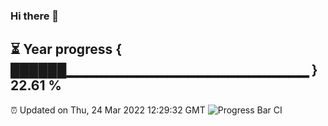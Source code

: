 ### Hi there 👋
⏳ Year progress { ██████▁▁▁▁▁▁▁▁▁▁▁▁▁▁▁▁▁▁▁▁▁▁▁▁ } 22.61 %
---
⏰ Updated on Thu, 24 Mar 2022 12:29:32 GMT
![Progress Bar CI](https://github.com/liununu/liununu/workflows/Progress%20Bar%20CI/badge.svg)
